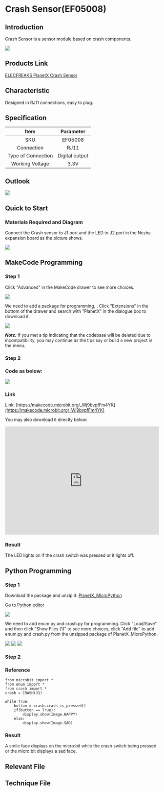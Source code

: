 # Crash Sensor(EF05008)

## Introduction

Crash Sensor is a sensor module based on crash components.

![](./images/05008_01.png)

## Products Link

[ELECFREAKS PlanetX Crash Sensor](https://shop.elecfreaks.com/products/elecfreaks-planetx-crash-sensor?_pos=1&_sid=38525dd40&_ss=r)

## Characteristic

 Designed in RJ11 connections, easy to plug.

## Specification


Item | Parameter 
:-: | :-:
SKU|EF05008
Connection|RJ11
Type of Connection|Digital output
Working Voltage|3.3V

## Outlook



![](./images/05008_02.png)

## Quick to Start


### Materials Required and Diagram

 Connect the Crash sensor to J1 port and the LED to J2 port in the Nezha expansion board as the picture shows. 


![](./images/05008_03.png)

## MakeCode Programming


### Step 1

Click "Advanced" in the MakeCode drawer to see more choices. 

![](./images/05001_04.png)

We need to add a package for programming, . Click "Extensions" in the bottom of the drawer and search with "PlanetX" in the dialogue box to download it. 

![](./images/05001_05.png)

***Note:*** If you met a tip indicating that the codebase will be deleted due to incompatibility, you may continue as the tips say or build a new project in the menu. 

### Step 2

### Code as below:

![](./images/05008_06.png)


### Link
Link: [https://makecode.microbit.org/_Wj9bvpfFm4YK](https://makecode.microbit.org/_Wj9bvpfFm4YK)

You may also download it directly below: 

<div style="position:relative;height:0;padding-bottom:70%;overflow:hidden;"><iframe style="position:absolute;top:0;left:0;width:100%;height:100%;" src="https://makecode.microbit.org/#pub:_Wj9bvpfFm4YK" frameborder="0" sandbox="allow-popups allow-forms allow-scripts allow-same-origin"></iframe></div>  


### Result
 The LED lights on if the crash switch was pressed or it lights off. 

## Python Programming 



### Step 1

Download the package and unzip it: [PlanetX_MicroPython](https://github.com/lionyhw/PlanetX_MicroPython/archive/master.zip)

Go to   [Python editor](https://python.microbit.org/v/2.0)

![](./images/05001_07.png)

We need to add enum.py and crash.py for programming. Click "Load/Save" and then click "Show Files (1)" to see more choices, click "Add file" to add enum.py and crash.py from the unzipped package of PlanetX_MicroPython. 

![](./images/05001_08.png)
![](./images/05001_09.png)
![](./images/05008_10.png)

### Step 2

### Reference

```
from microbit import *
from enum import *
from crash import *
crash = CRASH(J1)

while True:
    button = crash.crash_is_pressed()
    if(button == True):
        display.show(Image.HAPPY)
    else:
        display.show(Image.SAD)
```


### Result
 A smile face displays on the micro:bit while the crash switch being pressed or the micro:bit displays a sad face.

## Relevant File


## Technique File

